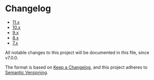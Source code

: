 # Changelog

* [11.x](11.x.md)
* [10.x](10.x.md)
* [9.x](9.x.md)
* [8.x](8.x.md)
* [7.x](7.x.md)

All notable changes to this project will be documented in this file, since v7.0.0.

The format is based on [Keep a Changelog](https://keepachangelog.com/en/1.0.0), and this project adheres to [Semantic Versioning](https://semver.org/spec/v2.0.0.html).

